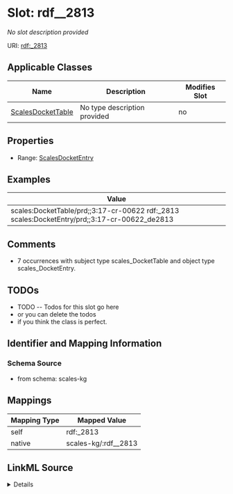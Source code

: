

# Slot: rdf__2813


_No slot description provided_





URI: [rdf:_2813](http://www.w3.org/1999/02/22-rdf-syntax-ns#_2813)



<!-- no inheritance hierarchy -->





## Applicable Classes

| Name | Description | Modifies Slot |
| --- | --- | --- |
| [ScalesDocketTable](../classes/ScalesDocketTable.md) | No type description provided |  no  |







## Properties

* Range: [ScalesDocketEntry](../classes/ScalesDocketEntry.md)






## Examples

| Value |
| --- |
| scales:DocketTable/prd;;3:17-cr-00622 rdf:_2813 scales:DocketEntry/prd;;3:17-cr-00622_de2813 |

## Comments

* 7 occurrences with subject type scales_DocketTable and object type scales_DocketEntry.

## TODOs

* TODO -- Todos for this slot go here
* or you can delete the todos
* if you think the class is perfect.

## Identifier and Mapping Information







### Schema Source


* from schema: scales-kg




## Mappings

| Mapping Type | Mapped Value |
| ---  | ---  |
| self | rdf:_2813 |
| native | scales-kg/:rdf__2813 |




## LinkML Source

<details>
```yaml
name: rdf__2813
description: No slot description provided
todos:
- TODO -- Todos for this slot go here
- or you can delete the todos
- if you think the class is perfect.
comments:
- 7 occurrences with subject type scales_DocketTable and object type scales_DocketEntry.
examples:
- value: scales:DocketTable/prd;;3:17-cr-00622 rdf:_2813 scales:DocketEntry/prd;;3:17-cr-00622_de2813
from_schema: scales-kg
rank: 1000
slot_uri: rdf:_2813
alias: rdf__2813
domain_of:
- scales_DocketTable
range: scales_DocketEntry

```
</details>